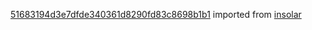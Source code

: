 [51683194d3e7dfde340361d8290fd83c8698b1b1](https://github.com/insolar/insolar/commit/51683194d3e7dfde340361d8290fd83c8698b1b1) imported from [insolar](https://github.com/insolar/insolar)
